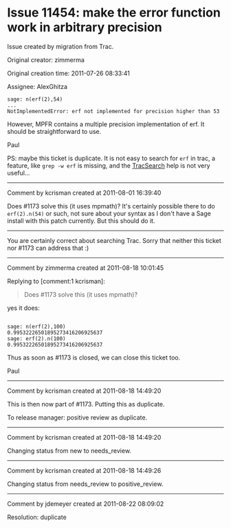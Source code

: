 # Issue 11454: make the error function work in arbitrary precision

Issue created by migration from Trac.

Original creator: zimmerma

Original creation time: 2011-07-26 08:33:41

Assignee: AlexGhitza


```
sage: n(erf(2),54)
...
NotImplementedError: erf not implemented for precision higher than 53
```

However, MPFR contains a multiple precision implementation of erf.
It should be straightforward to use.

Paul

PS: maybe this ticket is duplicate. It is not easy to search for `erf` in trac, a feature, like `grep -w erf` is missing,
and the [TracSearch](TracSearch) help is not very useful...


---

Comment by kcrisman created at 2011-08-01 16:39:40

Does #1173 solve this (it uses mpmath)?  It's certainly possible there to do `erf(2).n(54)` or such, not sure about your syntax as I don't have a Sage install with this patch currently.  But this should do it.

----

You are certainly correct about searching Trac.  Sorry that neither this ticket nor #1173 can address that :)


---

Comment by zimmerma created at 2011-08-18 10:01:45

Replying to [comment:1 kcrisman]:
> Does #1173 solve this (it uses mpmath)?

yes it does:

```

sage: n(erf(2),100)
0.99532226501895273416206925637
sage: erf(2).n(100)
0.99532226501895273416206925637
```


Thus as soon as #1173 is closed, we can close this ticket too.

Paul


---

Comment by kcrisman created at 2011-08-18 14:49:20

This is then now part of #1173.   Putting this as duplicate.

To release manager: positive review as duplicate.


---

Comment by kcrisman created at 2011-08-18 14:49:20

Changing status from new to needs_review.


---

Comment by kcrisman created at 2011-08-18 14:49:26

Changing status from needs_review to positive_review.


---

Comment by jdemeyer created at 2011-08-22 08:09:02

Resolution: duplicate
